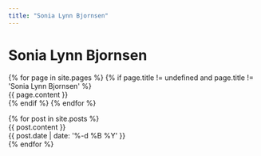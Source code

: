 ```yaml
---
title: "Sonia Lynn Bjornsen"
---
```


<div id="main-content">
  <div id="titel" class="block titel">
    <h1 class="titel">Sonia Lynn Bjornsen</h1>
  </div>
  {% for page in site.pages %}
    {% if page.title != undefined and page.title != 'Sonia Lynn Bjornsen' %}
      <a name="{{ page.slug }}"></a>
      <div id="{{ page.slug }}" class="block {{ page.slug }}" lang="{{ page.lang }}">
        <!--<h1><a href="{{ site.url }}/#{{ page.slug }}">{{ page.title }}</a></h1>-->
        <div>{{ page.content }}</div>
      </div>
    {% endif %}
  {% endfor %}

  <a name="news"></a>
  <div id="news" class="block news">
    {% for post in site.posts %}
      <a name="{{ post.slug }}"></a>
      <div id="{{ post.slug }}" lang="{{ post.lang }}">
        <!--<h1><a href="{{ site.url }}/#{{ post.slug }}">{{ post.title }}</a></h1>-->
        <div>{{ post.content }}</div>
        <time datetime="{{ post.date | date: '%Y-%m-%d' }}">{{ post.date | date: '%-d %B %Y' }}</time>
      </div>
    {% endfor %}
  </div>
</div>
